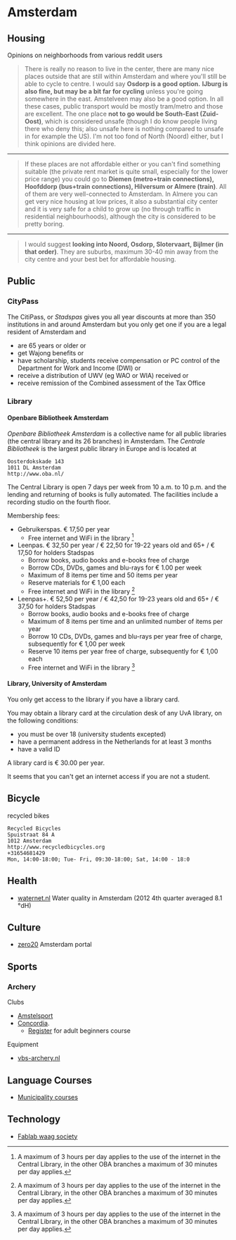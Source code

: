 # Amsterdam #

## Housing ##

Opinions on neighborhoods from various reddit users

> There is really no reason to live in the center, there are many nice places outside that are still within Amsterdam and where you'll still be able to cycle to centre. I would say **Osdorp is a good option.**
**IJburg is also fine, but may be a bit far for cycling** unless you're going somewhere in the east.
Amstelveen may also be a good option. In all these cases, public transport would be mostly tram/metro and those are excellent.
The one place **not to go would be South-East (Zuid-Oost)**, which is considered unsafe (though I do know people living there who deny this; also unsafe here is nothing compared to unsafe in for example the US). I'm not too fond of North (Noord) either, but I think opinions are divided here.

---

> If these places are not affordable either or you can't find something suitable (the private rent market is quite small, especially for the lower price range) you could go to **Diemen (metro+train connections), Hoofddorp (bus+train connections), Hilversum or Almere (train)**. All of them are very well-connected to Amsterdam. In Almere you can get very nice housing at low prices, it also a substantial city center and it is very safe for a child to grow up (no through traffic in residential neighbourhoods), although the city is considered to be pretty boring.

---

> I would suggest **looking into Noord, Osdorp, Slotervaart, Bijlmer (in that order)**. They are suburbs, maximum 30-40 min away from the city centre and your best bet for affordable housing.

## Public ##

### CityPass ###

The CitiPass, or _Stadspas_ gives you all year discounts at more than 350 institutions in and around Amsterdam but you only get one if you are a legal resident of Amsterdam and

- are 65 years or older or
- get Wajong benefits or
- have scholarship, students receive compensation or PC control of the Department for Work and Income (DWI) or
- receive a distribution of UWV (eg WAO or WIA) received or
- receive remission of the Combined assessment of the Tax Office

### Library ###

#### Openbare Bibliotheek Amsterdam ####

_Openbare Bibliotheek Amsterdam_ is a collective name for all public libraries (the central library and its 26 branches) in Amsterdam. The _Centrale Bibliotheek_  is the largest public library in Europe and is located at

	Oosterdokskade 143
	1011 DL Amsterdam
	http://www.oba.nl/

The Central Library is open 7 days per week from 10 a.m. to 10 p.m. and the lending and returning of books is fully automated. The facilities include a recording studio on the fourth floor.

Membership fees:

- Gebruikerspas. € 17,50 per year
	- Free internet and WiFi in the library [^1]
- Leenpas. € 32,50 per year / € 22,50 for 19-22 years old and 65+ / € 17,50 for holders Stadspas
	- Borrow books, audio books and e-books free of charge
	- Borrow CDs, DVDs, games and blu-rays for € 1.00 per week
	- Maximum of 8 items per time and 50 items per year
	- Reserve materials for € 1,00 each
	- Free internet and WiFi in the library [^1]
- Leenpas+. € 52,50 per year / € 42,50 for 19-23 years old and 65+ / € 37,50 for holders Stadspas
	- Borrow books, audio books and e-books free of charge
	- Maximum of 8 items per time and an unlimited number of items per year
	- Borrow 10 CDs, DVDs, games and blu-rays per year free of charge, subsequently for € 1,00 per week
	- Reserve 10 items per year free of charge, subsequently for € 1,00 each
	- Free internet and WiFi in the library [^1]

#### Library, University of Amsterdam ####

You only get access to the library if you have a library card.

You may obtain a library card at the circulation desk of any UvA library, on the following conditions:

- you must be over 18 (university students excepted)
- have a permanent address in the Netherlands for at least 3 months
- have a valid ID

A library card is € 30.00 per year.

It seems that you can't get an internet access if you are not a student.

## Bicycle ##

recycled bikes

	Recycled Bicycles
	Spuistraat 84 A
	1012 Amsterdam
	http://www.recycledbicycles.org
	+31654681429
	Mon, 14:00-18:00; Tue- Fri, 09:30-18:00; Sat, 14:00 - 18:0

## Health ##

- [waternet.nl](https://www.waternet.nl/over-waternet/zaken-doen-met-waternet/gegevens-drinkwaterkwaliteit/) Water quality in Amsterdam (2012 4th quarter averaged 8.1 °dH)

## Culture ##

- [zero20](http://www.zero20.nl/) Amsterdam portal

## Sports ##

### Archery ###

Clubs

- [Amstelsport](http://www.amstelsport.nl/activiteiten/boogschieten/)
- [Concordia](http://knhs-concordia.org/test/).
	- [Register](http://translate.googleusercontent.com/translate_c?act=url&depth=1&hl=en&ie=UTF8&prev=_t&rurl=translate.google.com&sl=nl&tl=en&u=http://www.knhs-concordia.org/test/index.php%3Foption%3Dcom_content%26task%3Dview%26id%3D29%26Itemid%3D106&usg=ALkJrhiBaEGghJeIUTsJonzKyo4iIalHnQ) for adult beginners course

Equipment

- [vbs-archery.nl](http://www.vbs-archery.nl/online-shop)

## Language Courses ##

-  [Municipality courses](http://translate.google.com/translate?hl=en&sl=auto&tl=en&u=http%3A%2F%2Fwww.amsterdam.nl%2Fonderwijs-jeugd%2Fvolwassenenonderwijs%2Fnederlandse-taal%2F)

## Technology ##

- [Fablab waag society](http://fablab.waag.org/)

[^1]: A maximum of 3 hours per day applies to the use of the internet in the Central Library, in the other OBA branches a maximum of 30 minutes per day applies.
